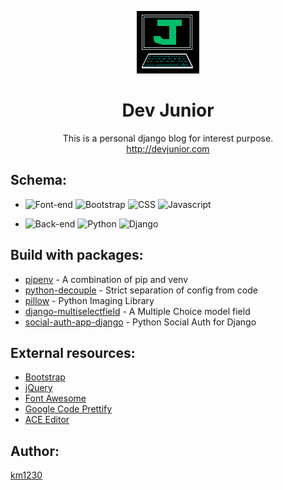 <p align='center'><img src='https://github.com/km1230/heroku-mysite/blob/master/static/img/favicon.png?raw=true'></p>
<h1 align='center'>Dev Junior</h1>
<p align='center'>This is a personal django blog for interest purpose.<br>
<a align='center' href='http://devjunior.com' target='_blank'>http://devjunior.com</a></p>

## Schema:
* ![Font-end](https://img.shields.io/badge/Dev-Font--end-lightgrey.svg) ![Bootstrap](https://img.shields.io/badge/Script-Bootstrap-6842f4.svg) ![CSS](https://img.shields.io/badge/Script-CSS-orange.svg) ![Javascript](https://img.shields.io/badge/Script-Javascript-e26ce0.svg)

* ![Back-end](ttps://img.shields.io/badge/Dev-Back--end-lightgrey.svg) ![Python](https://img.shields.io/badge/Script-Python3.6-blue.svg) ![Django](https://img.shields.io/badge/Framework-Django2.0-brightgreen.svg)

## Build with packages:
* [pipenv](https://docs.pipenv.org/) - A combination of pip and venv
* [python-decouple](https://github.com/henriquebastos/python-decouple/) - Strict separation of config from code
* [pillow](https://python-pillow.org/) - Python Imaging Library
* [django-multiselectfield](https://github.com/goinnn/django-multiselectfield) - A Multiple Choice model field
* [social-auth-app-django](https://github.com/python-social-auth/social-app-django) - Python Social Auth for Django

## External resources:
* [Bootstrap](https://getbootstrap.com)
* [jQuery](https://jquery.com/)
* [Font Awesome](https://fontawesome.com)
* [Google Code Prettify](https://github.com/google/code-prettify)
* [ACE Editor](https://ace.c9.io)

## Author:
[km1230](https://github.com/km1230/)